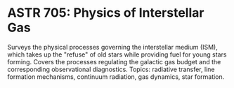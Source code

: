 # ASTR 705: Physics of Interstellar Gas

Surveys the physical processes governing the interstellar medium (ISM), which takes up the "refuse" of old stars while providing fuel for young stars forming. Covers the processes regulating the galactic gas budget and the corresponding observational diagnostics. Topics: radiative transfer, line formation mechanisms, continuum radiation, gas dynamics, star formation.